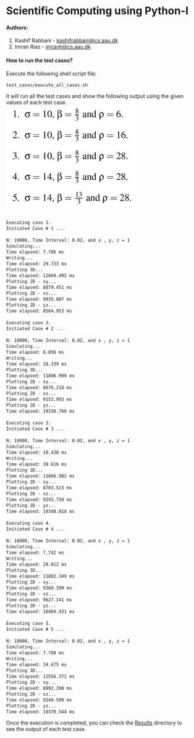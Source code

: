 # Scientific Computing using Python-I

#### Authors:
1. Kashif Rabbani - kashifrabbani@cs.aau.dk
2. Imran Riaz - imranh@cs.aau.dk



#### How to run the test cases?
Execute the following shell script file:
```sh
test_cases/execute_all_cases.sh
```

It will run all the test cases and show the following output using the given values of each test case.
![img.png](img.png)
```

Executing case 1.
Initiated Case # 1 ...

N: 10000, Time Interval: 0.02, and x , y, z = 1
Simulating...
Time elapsed: 7.706 ms
Writing...
Time elapsed: 29.733 ms
Plotting 3D...
Time elapsed: 12669.492 ms
Plotting 2D - xy...
Time elapsed: 8879.451 ms
Plotting 2D - xz...
Time elapsed: 9035.807 ms
Plotting 2D - yz...
Time elapsed: 8564.953 ms

Executing case 2.
Initiated Case # 2 ...

N: 10000, Time Interval: 0.02, and x , y, z = 1
Simulating...
Time elapsed: 8.856 ms
Writing...
Time elapsed: 28.339 ms
Plotting 3D...
Time elapsed: 11896.999 ms
Plotting 2D - xy...
Time elapsed: 8676.218 ms
Plotting 2D - xz...
Time elapsed: 9153.993 ms
Plotting 2D - yz...
Time elapsed: 10330.760 ms

Executing case 3.
Initiated Case # 3 ...

N: 10000, Time Interval: 0.02, and x , y, z = 1
Simulating...
Time elapsed: 10.438 ms
Writing...
Time elapsed: 39.616 ms
Plotting 3D...
Time elapsed: 11866.982 ms
Plotting 2D - xy...
Time elapsed: 8703.523 ms
Plotting 2D - xz...
Time elapsed: 9243.750 ms
Plotting 2D - yz...
Time elapsed: 10348.818 ms

Executing case 4.
Initiated Case # 4 ...

N: 10000, Time Interval: 0.02, and x , y, z = 1
Simulating...
Time elapsed: 7.742 ms
Writing...
Time elapsed: 28.012 ms
Plotting 3D...
Time elapsed: 11802.349 ms
Plotting 2D - xy...
Time elapsed: 9360.399 ms
Plotting 2D - xz...
Time elapsed: 9627.141 ms
Plotting 2D - yz...
Time elapsed: 10469.431 ms

Executing case 5.
Initiated Case # 5 ...

N: 10000, Time Interval: 0.02, and x , y, z = 1
Simulating...
Time elapsed: 7.708 ms
Writing...
Time elapsed: 34.675 ms
Plotting 3D...
Time elapsed: 12556.372 ms
Plotting 2D - xy...
Time elapsed: 8992.390 ms
Plotting 2D - xz...
Time elapsed: 9249.509 ms
Plotting 2D - yz...
Time elapsed: 10370.544 ms

```

Once the execution is completed, you can check the [Results](https://github.com/Kashif-Rabbani/SCP-1-Solution/tree/main/result) directory to see the output of each test case.
